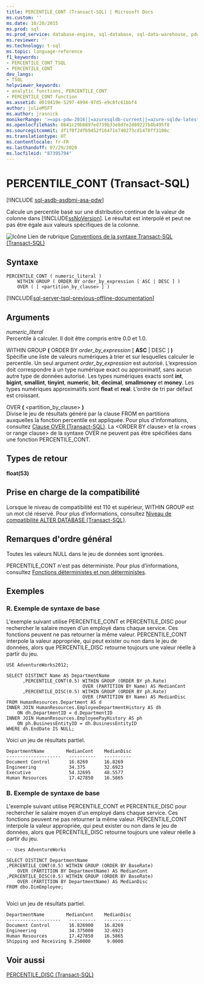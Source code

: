 ```yaml
---
title: PERCENTILE_CONT (Transact-SQL) | Microsoft Docs
ms.custom: ''
ms.date: 10/20/2015
ms.prod: sql
ms.prod_service: database-engine, sql-database, sql-data-warehouse, pdw
ms.reviewer: ''
ms.technology: t-sql
ms.topic: language-reference
f1_keywords:
- PERCENTILE_CONT_TSQL
- PERCENTILE_CONT
dev_langs:
- TSQL
helpviewer_keywords:
- analytic functions, PERCENTILE_CONT
- PERCENTILE_CONT function
ms.assetid: d019419e-5297-4994-97d5-e9c8fc61bbf4
author: julieMSFT
ms.author: jrasnick
monikerRange: '>=aps-pdw-2016||=azuresqldb-current||=azure-sqldw-latest||>=sql-server-2016||=sqlallproducts-allversions||>=sql-server-linux-2017||=azuresqldb-mi-current'
ms.openlocfilehash: 0841c29b0897ed739b33e8d7e2d09227b8b495f8
ms.sourcegitcommit: df1f0f2dfb9452f16471e740273cd1478ff3100c
ms.translationtype: HT
ms.contentlocale: fr-FR
ms.lasthandoff: 07/29/2020
ms.locfileid: "87395794"
---
```

# <a name="percentile_cont-transact-sql"></a>PERCENTILE_CONT (Transact-SQL)
[!INCLUDE [sql-asdb-asdbmi-asa-pdw](../../includes/applies-to-version/sql-asdb-asdbmi-asa-pdw.md)]

  Calcule un percentile basé sur une distribution continue de la valeur de colonne dans [!INCLUDE[ssNoVersion](../../includes/ssnoversion-md.md)]. Le résultat est interpolé et peut ne pas être égale aux valeurs spécifiques de la colonne.  
  
 ![Icône Lien de rubrique](../../database-engine/configure-windows/media/topic-link.gif "Icône du lien de rubrique") [Conventions de la syntaxe Transact-SQL &#40;Transact-SQL&#41;](../../t-sql/language-elements/transact-sql-syntax-conventions-transact-sql.md)  
  
## <a name="syntax"></a>Syntaxe  
  
```syntaxsql
PERCENTILE_CONT ( numeric_literal )   
    WITHIN GROUP ( ORDER BY order_by_expression [ ASC | DESC ] )  
    OVER ( [ <partition_by_clause> ] )  
```  
  
[!INCLUDE[sql-server-tsql-previous-offline-documentation](../../includes/sql-server-tsql-previous-offline-documentation.md)]

## <a name="arguments"></a>Arguments
 *numeric_literal*  
 Percentile à calculer. Il doit être compris entre 0.0 et 1.0.  
  
 WITHIN GROUP **(** ORDER BY *order_by_expression* [ **ASC** | DESC ] **)**  
 Spécifie une liste de valeurs numériques à trier et sur lesquelles calculer le percentile. Un seul argument *order_by_expression* est autorisé. L’expression doit correspondre à un type numérique exact ou approximatif, sans aucun autre type de données autorisé. Les types numériques exacts sont **int**, **bigint**, **smallint**, **tinyint**, **numeric**, **bit**, **decimal**, **smallmoney** et **money**. Les types numériques approximatifs sont **float** et **real**. L’ordre de tri par défaut est croissant.  
  
 OVER **(** \<partition_by_clause> **)**  
 Divise le jeu de résultats généré par la clause FROM en partitions auxquelles la fonction percentile est appliquée. Pour plus d’informations, consultez [Clause OVER &#40;Transact-SQL&#41;](../../t-sql/queries/select-over-clause-transact-sql.md). La \<ORDER BY clause> et la \<rows or range clause> de la syntaxe OVER ne peuvent pas être spécifiées dans une fonction PERCENTILE_CONT.  
  
## <a name="return-types"></a>Types de retour  
 **float(53)**  
  
## <a name="compatibility-support"></a>Prise en charge de la compatibilité  
 Lorsque le niveau de compatibilité est 110 et supérieur, WITHIN GROUP est un mot clé réservé. Pour plus d’informations, consultez [Niveau de compatibilité ALTER DATABASE &#40;Transact-SQL&#41;](../../t-sql/statements/alter-database-transact-sql-compatibility-level.md).  
  
## <a name="general-remarks"></a>Remarques d'ordre général  
 Toutes les valeurs NULL dans le jeu de données sont ignorées.  
  
 PERCENTILE_CONT n'est pas déterministe. Pour plus d’informations, consultez [Fonctions déterministes et non déterministes](../../relational-databases/user-defined-functions/deterministic-and-nondeterministic-functions.md).  
  
## <a name="examples"></a>Exemples  
  
### <a name="a-basic-syntax-example"></a>R. Exemple de syntaxe de base  
 L'exemple suivant utilise PERCENTILE_CONT et PERCENTILE_DISC pour rechercher le salaire moyen d'un employé dans chaque service. Ces fonctions peuvent ne pas retourner la même valeur. PERCENTILE_CONT interpole la valeur appropriée, qui peut exister ou non dans le jeu de données, alors que PERCENTILE_DISC retourne toujours une valeur réelle à partir du jeu.  
  
```  
USE AdventureWorks2012;  
  
SELECT DISTINCT Name AS DepartmentName  
      ,PERCENTILE_CONT(0.5) WITHIN GROUP (ORDER BY ph.Rate)   
                            OVER (PARTITION BY Name) AS MedianCont  
      ,PERCENTILE_DISC(0.5) WITHIN GROUP (ORDER BY ph.Rate)   
                            OVER (PARTITION BY Name) AS MedianDisc  
FROM HumanResources.Department AS d  
INNER JOIN HumanResources.EmployeeDepartmentHistory AS dh   
    ON dh.DepartmentID = d.DepartmentID  
INNER JOIN HumanResources.EmployeePayHistory AS ph  
    ON ph.BusinessEntityID = dh.BusinessEntityID  
WHERE dh.EndDate IS NULL;  
```  
  
 Voici un jeu de résultats partiel.  
  
 ```
DepartmentName        MedianCont    MedianDisc
--------------------   ----------   ----------
Document Control       16.8269      16.8269
Engineering            34.375       32.6923
Executive              54.32695     48.5577
Human Resources        17.427850    16.5865
```  

### <a name="b-basic-syntax-example"></a>B. Exemple de syntaxe de base  
 L'exemple suivant utilise PERCENTILE_CONT et PERCENTILE_DISC pour rechercher le salaire moyen d'un employé dans chaque service. Ces fonctions peuvent ne pas retourner la même valeur. PERCENTILE_CONT interpole la valeur appropriée, qui peut exister ou non dans le jeu de données, alors que PERCENTILE_DISC retourne toujours une valeur réelle à partir du jeu.  
  
```  
-- Uses AdventureWorks  
  
SELECT DISTINCT DepartmentName  
,PERCENTILE_CONT(0.5) WITHIN GROUP (ORDER BY BaseRate)  
    OVER (PARTITION BY DepartmentName) AS MedianCont  
,PERCENTILE_DISC(0.5) WITHIN GROUP (ORDER BY BaseRate)  
    OVER (PARTITION BY DepartmentName) AS MedianDisc  
FROM dbo.DimEmployee;  
  
```  
  
 Voici un jeu de résultats partiel.  
  
 ```
DepartmentName        MedianCont    MedianDisc
--------------------   ----------   ----------
Document Control       16.826900    16.8269
Engineering            34.375000    32.6923
Human Resources        17.427850    16.5865
Shipping and Receiving 9.250000      9.0000
```  
  
## <a name="see-also"></a>Voir aussi  
 [PERCENTILE_DISC &#40;Transact-SQL&#41;](../../t-sql/functions/percentile-disc-transact-sql.md)  
  
 
